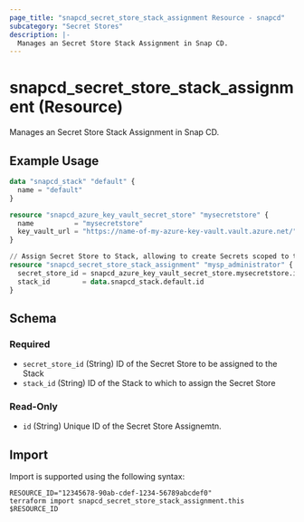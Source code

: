 ```yaml
---
page_title: "snapcd_secret_store_stack_assignment Resource - snapcd"
subcategory: "Secret Stores"
description: |-
  Manages an Secret Store Stack Assignment in Snap CD.
---
```


# snapcd_secret_store_stack_assignment (Resource)

Manages an Secret Store Stack Assignment in Snap CD.


## Example Usage

```terraform
data "snapcd_stack" "default" {
  name = "default"
}

resource "snapcd_azure_key_vault_secret_store" "mysecretstore" {
  name          = "mysecretstore"
  key_vault_url = "https://name-of-my-azure-key-vault.vault.azure.net/"
}

// Assign Secret Store to Stack, allowing to create Secrets scoped to this Stack (or any of its child Namespaces or Modules) to be created in this Secret Store
resource "snapcd_secret_store_stack_assignment" "mysp_administrator" {
  secret_store_id = snapcd_azure_key_vault_secret_store.mysecretstore.id
  stack_id        = data.snapcd_stack.default.id
}
```

<!-- schema generated by tfplugindocs -->
## Schema

### Required

- `secret_store_id` (String) ID of the Secret Store to be assigned to the Stack
- `stack_id` (String) ID of the Stack to which to assign the Secret Store

### Read-Only

- `id` (String) Unique ID of the Secret Store Assignemtn.

## Import

Import is supported using the following syntax:

```shell
RESOURCE_ID="12345678-90ab-cdef-1234-56789abcdef0"
terraform import snapcd_secret_store_stack_assignment.this $RESOURCE_ID
```
